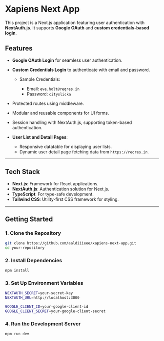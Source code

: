 # Xapiens Next App

This project is a Next.js application featuring user authentication with **NextAuth.js**. It supports **Google OAuth** and **custom credentials-based login**.

## Features

- **Google OAuth Login** for seamless user authentication.
- **Custom Credentials Login** to authenticate with email and password.
  - Sample Credentials:
    
    - Email: `eve.holt@reqres.in`
    - Password: `cityslicka`
  
- Protected routes using middleware.
- Modular and reusable components for UI forms.
- Session handling with NextAuth.js, supporting token-based authentication.
- **User List and Detail Pages**:
  - Responsive datatable for displaying user lists.
  - Dynamic user detail page fetching data from `https://reqres.in`.
    
---

## Tech Stack

- **Next.js**: Framework for React applications.
- **NextAuth.js**: Authentication solution for Next.js.
- **TypeScript**: For type-safe development.
- **Tailwind CSS**: Utility-first CSS framework for styling.

---

## Getting Started

### 1. Clone the Repository

```bash
git clone https://github.com/aaldiiieee/xapiens-next-app.git
cd your-repository
```

### 2. Install Dependencies

```bash
npm install
```

### 3. Set Up Environment Variables

```bash
NEXTAUTH_SECRET=your-secret-key
NEXTAUTH_URL=http://localhost:3000

GOOGLE_CLIENT_ID=your-google-client-id
GOOGLE_CLIENT_SECRET=your-google-client-secret
```

### 4. Run the Development Server

```bash
npm run dev
```

